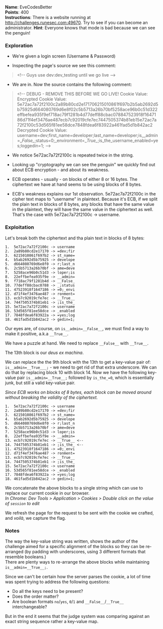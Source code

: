**Name**: EveCodesBetter  
**Points**: 400  
**Instructions**: There is a website running at http://challenges.runesec.com:49670. Try to see if you can become an administrator.
**Hint**: Everyone knows that mode is bad because we can see the penguin!  

### Exploration
- We're given a login screen (Username & Password)

- Inspecting the page's source we see this comment:
> \<!-- Guys use dev:dev_testing until we go live --\>  

- We are in. Now the source contains the following comment:
> \<!-- DEBUG - REMOVE THIS BEFORE WE GO LIVE!
Cookie Value:
Encrypted Cookie Value: 5e72ac7a72f2100c2a89b80cd2e171706215010861f697b2b5ab2692d5b75925d664080769d6e8f02c5b5713a26b70bf5258ace96b0c51d322effbefea935f9ef718ac79f1281b4d77deff88cbac078847523918f1647186d71f4ef3476ae487ecb7c92019cfe7ec7447505374b81eb15e72ac7a72f2100c53d565f81ee58dce7848fdea6f83922a461fad5d1b842ac2
Decrypted Cookie Value: username=dev;first_name=developer;last_name=developer;is\__admin=\__False\__;status=0;_environment=\__True\__;is_the_username_enabled=yes;loggedin=1;
--\>  

- We notice 5e72ac7a72f2100c is repeated twice in the string. 

- Looking up "cryptography we can see the penguin" we quickly find out about ECB encryption - and about its weakness. 

- ECB operates - usually - on blocks of either 8 or 16 bytes. The ciphertext we have at hand seems to be using blocks of 8 bytes.

- ECB's weakness explains our 1st observation. 5e72ac7a72f2100c in the cipher text maps to "username" in plaintext. Because it's ECB, if we split the plain text in blocks of 8 bytes, any blocks that have the same value in the plaintext, they will have the same value in the ciphertext as well. That's the case with 5e72ac7a72f2100c -> username.

### Exploitation 
Let's break both the ciphertext and tha plain text in blocks of 8 bytes:
```
1.  5e72ac7a72f2100c -> username
2.  2a89b80cd2e17170 -> =dev;fir
3.  6215010861f697b2 -> st_name=
4.  b5ab2692d5b75925 -> develope
5.  d664080769d6e8f0 -> r;last_n
6.  2c5b5713a26b70bf -> ame=deve
7.  5258ace96b0c51d3 -> loper;is
8.  22effbefea935f9e -> __admin=
9.  f718ac79f1281b4d -> __False_
10. 77deff88cbac0788 -> _;status
11. 47523918f1647186 -> =0;_envi
12. d71f4ef3476ae487 -> ronment=
13. ecb7c92019cfe7ec -> __True__
14. 7447505374b81eb1 -> ;is_the_
15. 5e72ac7a72f2100c -> username
16. 53d565f81ee58dce -> _enabled
17. 7848fdea6f83922a -> =yes;log
18. 461fad5d1b842ac2 -> gedin=1;
```
Our eyes are, of course, on `is__admin=__False__`, we must find a way to make it positive, a.k.a `__True__`.  

We have a puzzle at hand. We need to replace `__False__` with `__True__`.  

The 13th block is our *deus ex machina*.  

We can replace the the 9th block with the 13th to get a key-value pair of: `is__admin=__True___;` - we need to get rid of that extra underscore.
We can do that by replacing block 10 with block 14. Now we have the following key-value pair `is__admin=__True__;` followed by `is_the_=0`, which is essentially junk, but still a valid key-value pair.

*Since ECB works on blocks of 8 bytes, each block can be moved around without breaking the validity of the ciphertext.*

```
1.  5e72ac7a72f2100c -> username
2.  2a89b80cd2e17170 -> =dev;fir
3.  6215010861f697b2 -> st_name=
4.  b5ab2692d5b75925 -> develope
5.  d664080769d6e8f0 -> r;last_n
6.  2c5b5713a26b70bf -> ame=deve
7.  5258ace96b0c51d3 -> loper;is
8.  22effbefea935f9e -> __admin=
13. ecb7c92019cfe7ec -> __True__ <--
14. 7447505374b81eb1 -> ;is_the_ <--
11. 47523918f1647186 -> =0;_envi
12. d71f4ef3476ae487 -> ronment=
13. ecb7c92019cfe7ec -> __True__
14. 7447505374b81eb1 -> ;is_the_
15. 5e72ac7a72f2100c -> username
16. 53d565f81ee58dce -> _enabled
17. 7848fdea6f83922a -> =yes;log
18. 461fad5d1b842ac2 -> gedin=1;
```

We concatenate the above blocks to a single string which can use to replace our current cookie in our browser.  
*In Chrome: Dev Tools > Application > Cookies > Double click on the value of `session` to edit*  

We refresh the page for the request to be sent with the cookie we crafted, and *voilà*, we capture the flag.

### Notes
The way the key-value string was written, shows the author of the challenge aimed for a specific alignment of the blocks so they can be re-arranged (by padding with underscores, using 3 different formats that resemble booleans.)  
There are plenty ways to re-arrange the above blocks while maintaining `is__admin=__True__;`.   

Since we can't be certain how the server parses the cookie, a lot of time was spent trying to address the following questions:  
- Do all the keys need to be present?
- Does the order matter?
- Are boolean formats `no`/`yes`, `0`/`1` and `__False__`/`__True__` interchangeable?   

But in the end it seems that the judge system was comparing against an exact string sequence rather a key-value map. 

